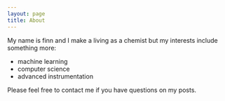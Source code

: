 ```yaml
---
layout: page
title: About
---
```


My name is finn and I make a living as a chemist but my interests include something more:

- machine learning
- computer science
- advanced instrumentation

Please feel free to contact me if you have questions on my posts.
